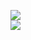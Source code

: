 [![](https://img.shields.io/badge/Made%20With-Github%20Spray-lightgrey.svg?style=for-the-badge&logo=github)](https://github.com/Annihil/github-spray#13395)  
[![](https://i.imgur.com/2DrTn0Z.gif)](https://github.com/Annihil/github-spray)